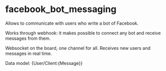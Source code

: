 # facebook_bot_messaging

Allows to communicate with users who write a bot of Facebook.

Works through webhook: it makes possible to connect any bot and receive messages from them.

Websocket on the board, one channel for all. Receives new users and messages in real time.

Data model: {User/Client:{Message}}

